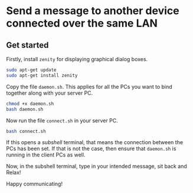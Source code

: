 # Send a message to another device connected over the same LAN

## Get started

Firstly, install `zenity` for displaying graphical dialog boxes.
```bash
sudo apt-get update
sudo apt-get install zenity
```
Copy the file `daemon.sh`. This applies for all the PCs you want to bind together along with your server PC.
```bash
chmod +x daemon.sh
bash daemon.sh
```
Now run the file `connect.sh` in your server PC.
```bash
bash connect.sh
```
If this opens a *subshell* terminal, that means the connection between the PCs has been set. If that is not the case, then ensure that `daemon.sh` is running in the client PCs as well. 

Now, in the subshell terminal, type in your intended message, sit back and Relax! 

Happy communicating!

